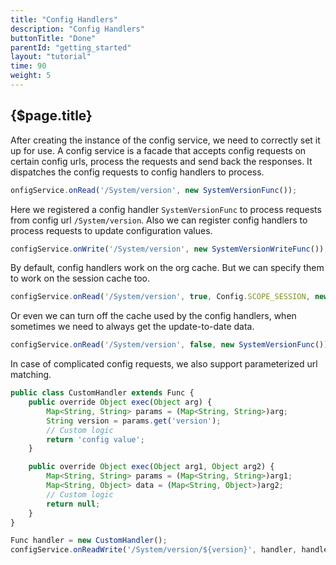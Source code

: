 ```yaml
---
title: "Config Handlers"
description: "Config Handlers"
buttonTitle: "Done"
parentId: "getting_started"
layout: "tutorial"
time: 90
weight: 5
---
```


## {$page.title}

After creating the instance of the config service, we need to correctly set it up for use. A config service is a facade that accepts config requests on certain config urls, process the requests and send back the responses. It dispatches the config requests to config handlers to process.

```javascript
onfigService.onRead('/System/version', new SystemVersionFunc());
```

Here we registered a config handler `SystemVersionFunc` to process requests from config url `/System/version`. Also we can register config handlers to process requests to update configuration values.

```javascript
configService.onWrite('/System/version', new SystemVersionWriteFunc());
```

By default, config handlers work on the org cache. But we can specify them to work on the session cache too.

```javascript
configService.onRead('/System/version', true, Config.SCOPE_SESSION, new SystemVersionFunc());
```

Or even we can turn off the cache used by the config handlers, when sometimes we need to always get the update-to-date data.

```javascript
configService.onRead('/System/version', false, new SystemVersionFunc());
```

In case of complicated config requests, we also support parameterized url matching.

```javascript
public class CustomHandler extends Func {
    public override Object exec(Object arg) {
        Map<String, String> params = (Map<String, String>)arg;
        String version = params.get('version');
        // Custom logic
        return 'config value';
    }

    public override Object exec(Object arg1, Object arg2) {
        Map<String, String> params = (Map<String, String>)arg1;
        Map<String, Object> data = (Map<String, Object>)arg2;
        // Custom logic
        return null;
    }
}

Func handler = new CustomHandler();
configService.onReadWrite('/System/version/${version}', handler, handler);
```
